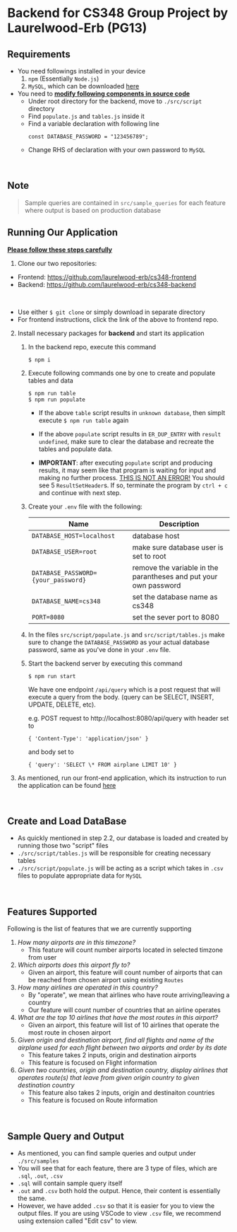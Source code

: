 # Backend for CS348 Group Project by Laurelwood-Erb (PG13)

## Requirements
- You need followings installed in your device
  1. `npm` (Essentially `Node.js`)
  2. `MySQL`, which can be downloaded <a href="https://dev.mysql.com/downloads/mysql/">here</a>
- You need to <u>**modify following components in source code**</u>
  - Under root directory for the backend, move to `./src/script` directory
  - Find `populate.js` and `tables.js` inside it
  - Find a variable declaration with following line
    ```JS
    const DATABASE_PASSWORD = "123456789";
    ```
  - Change RHS of declaration with your own password to `MySQL`

<br>

## Note
> Sample queries are contained in `src/sample_queries` for each feature where output is based on production database

## Running Our Application
<u>**Please follow these steps carefully**</u>

1. Clone our two repositories:
- Frontend: https://github.com/laurelwood-erb/cs348-frontend
- Backend:  https://github.com/laurelwood-erb/cs348-backend
<br>

- Use either `$ git clone` or simply download in separate directory
- For frontend instructions, click the link of the above to frontend repo.

2. Install necessary packages for **backend** and start its application
    1. In the backend repo, execute this command
        ```
        $ npm i
        ```
    2. Execute following commands one by one to create and populate tables and data
        ```
        $ npm run table
        $ npm run populate
        ```
        - If the above `table` script results in `unknown database`, then simplt execute `$ npm run table` again
        
        - If the above `populate` script results in `ER_DUP_ENTRY` with `result undefined`, make sure to clear the database and recreate the tables and populate data.
        - **IMPORTANT**: after executing `populate` script and producing results, it may seem like that program is waiting for input and making no further process. <u>THIS IS NOT AN ERROR!</u> You should see 5 `ResultSetHeader`s. If so, terminate the program by `ctrl + c` and continue with next step.


    3. Create  your `.env` file with the following:

        | Name      | Description |
        | ----------- | ----------- |
        | `DATABASE_HOST=localhost`      | database host       |
        | `DATABASE_USER=root`| make sure database user is set to root        |
        | `DATABASE_PASSWORD={your_password}`| remove the variable in the parantheses and put your own password        |
        | `DATABASE_NAME=cs348`| set the database name as cs348        |
        | `PORT=8080`| set the sever port to 8080       |
    4. In the files `src/script/populate.js` and `src/script/tables.js` make sure to change the `DATABASE_PASSWORD` as your actual database password, same as you've done in your `.env` file.
    5. Start the backend server by executing this command
        ```
        $ npm run start
        ```
        We have one endpoint `/api/query` which is a post request that will execute a query from the body. (query can be SELECT, INSERT, UPDATE, DELETE, etc).
        
        e.g. POST request to http://localhost:8080/api/query with header set to 
        ```
        { 'Content-Type': 'application/json' }
        ```
        and body set to 
        ```
        { 'query': 'SELECT \* FROM airplane LIMIT 10' }
        ```
3. As mentioned, run our front-end application, which its instruction to run the application can be found <a href="https://github.com/laurelwood-erb/cs348-frontend">here</a>

<br>

## Create and Load DataBase
- As quickly mentioned in step 2.2, our database is loaded and created by running those two "script" files
- `./src/script/tables.js` will be responsible for creating necessary tables
- `./src/script/populate.js` will be acting as a script which takes in `.csv` files to populate appropriate data for `MySQL` 

<br>

## Features Supported

Following is the list of features that we are currently supporting
1. *How many airports are in this timezone?*
   - This feature will count number airports located in selected timzone from user
2. *Which airports does this airport fly to?*
   - Given an airport, this feature will count number of airports that can be reached from chosen airport using existing `Routes`
3. *How many airlines are operated in this country?*
   -  By "operate", we mean that airlines who have route arriving/leaving a country
   -  Our feature will count number of countries that an airline operates
4. *What are the top 10 airlines that have the most routes in this airport?*
   - Given an airport, this feature will list of 10 airlines that operate the most route in chosen airport
5. *Given origin and destination airport, find all flights and name of the airplane used for each flight between two airports and order by its date*
   - This feature takes 2 inputs, origin and destination airports
   - This feature is focused on Flight information
6. *Given two countries, origin and destination country, display airlines that operates route(s) that leave from given origin country to given destination country*
   - This feature also takes 2 inputs, origin and destinaiton countries
   - This feature is focused on Route information

<br>

## Sample Query and Output
- As mentioned, you can find sample queries and output under `./src/samples`
- You will see that for each feature, there are 3 type of files, which are `.sql`, `.out`, `.csv`
- `.sql` will contain sample query itself
- `.out` and `.csv` both hold the output. Hence, their content is essentially the same.
- However, we have added `.csv` so that it is easier for you to view the output files. If you are using VSCode to view `.csv` file, we recommend using extension called "Edit csv" to view.
